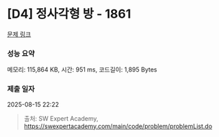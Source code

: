 # [D4] 정사각형 방 - 1861 

[문제 링크](https://swexpertacademy.com/main/code/problem/problemDetail.do?contestProbId=AV5LtJYKDzsDFAXc) 

### 성능 요약

메모리: 115,864 KB, 시간: 951 ms, 코드길이: 1,895 Bytes

### 제출 일자

2025-08-15 22:22



> 출처: SW Expert Academy, https://swexpertacademy.com/main/code/problem/problemList.do